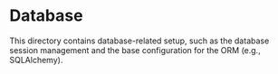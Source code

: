 # Database

This directory contains database-related setup, such as the database session management and the base configuration for the ORM (e.g., SQLAlchemy).
